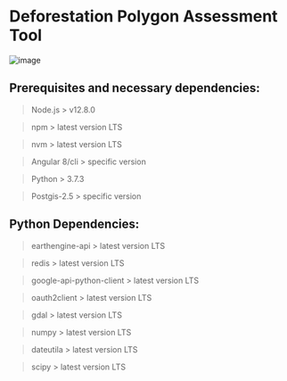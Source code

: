 # Deforestation Polygon Assessment Tool
![image](https://mundogeo.com/wp-content/uploads/2020/09/22230400/logo-dpat-cerrado.png)

## Prerequisites and necessary dependencies:

> Node.js > v12.8.0

> npm > latest version LTS

> nvm > latest version LTS

> Angular 8/cli > specific version

> Python > 3.7.3 

> Postgis-2.5 > specific version

## Python Dependencies:

> earthengine-api > latest version LTS
 
> redis > latest version LTS

> google-api-python-client > latest version LTS

> oauth2client > latest version LTS

> gdal > latest version LTS

> numpy > latest version LTS

> dateutila > latest version LTS

> scipy > latest version LTS

